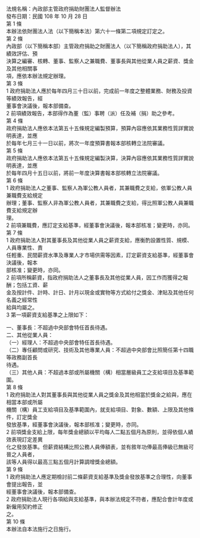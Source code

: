 法規名稱：內政部主管政府捐助財團法人監督辦法  
發布日期：民國 108 年 10 月 28 日  
第 1 條  
本辦法依財團法人法（以下簡稱本法）第六十一條第二項規定訂定之。  
第 2 條  
內政部（以下簡稱本部）主管政府捐助之財團法人（以下簡稱政府捐助法人），其績效評估、預  
決算之編審、核轉、董事、監察人之兼職費、董事長與其他從業人員之薪資、獎金及其他相關事  
項，應依本辦法規定辦理。  
第 3 條  
1 政府捐助法人應於每年四月三十日以前，完成前一年度之整體業務、財務及投資等績效報告，經  
董事會決議後，報本部備查。  
2 前項績效報告，本部得作為董（監）事聘（派）任及補（捐）助之參考。  
第 4 條  
政府捐助法人應依本法第五十五條規定編製預算，預算內容應依其業務性質詳實說明表達，並應  
於每年七月三十一日以前，將次一年度預算書報本部核轉立法院審議。  
第 5 條  
政府捐助法人應依本法第五十五條規定編製決算，決算內容應依其業務性質詳實說明表達，並應  
於每年四月十五日以前，將前一年度決算書報本部核轉立法院審議。  
第 6 條  
1 政府捐助法人之董事、監察人為軍公教人員者，其兼職費之支給，依軍公教人員兼職費支給規定  
辦理；董事、監察人非為軍公教人員者，其兼職費之支給，得比照軍公教人員兼職費支給規定辦  
理。  
2 前項兼職費，應訂定支給基準，經董事會決議後，報本部核准；變更時，亦同。  
第 7 條  
1 政府捐助法人對其董事長及其他從業人員之薪資支給，應衡酌設置性質、規模、人員專業性、責  
任輕重、民間薪資水準及專業人才市場供需等因素，訂定薪資支給基準，經董事會決議後，報本  
部核准；變更時，亦同。  
2 前項所稱薪資，指政府捐助法人之董事長及其他從業人員，因工作而獲得之報酬；包括工資、薪  
金及按計件、計時、計日、計月以現金或實物等方式給付之獎金、津貼及其他任何名義之經常性  
給與均屬之。  
3 第一項薪資支給基準之上限如下：  


一、董事長：不超過中央部會特任首長待遇。  
二、其他從業人員：  
（一）經理人：不超過中央部會特任首長待遇。  
（二）專任顧問或研究、技術及其他專業人員：不超過中央部會比照簡任第十四職等政務副首長  
待遇。  
（三）其他人員：不超過本部或所屬機關（構）相當層級員工之支給項目及基準範圍。  
第 8 條  
1 政府捐助法人對其董事長與其他從業人員之獎金及其他相當於獎金之給與，應在相當本部或所屬  
機關（構）員工支給項目及基準範圍內，就支給項目、對象、數額、上限及其他條件，訂定獎金  
發放基準，經董事會決議後，報本部核准；變更時，亦同。  
2 前項獎金支給上限，每年獎金總額以平均每人二點五個月為原則，並得依個人績效表現訂定差異  
化之發放基準。但薪資結構比照公務人員俸額表，並有敘年功俸最高俸級已無級可晉之人員者，  
該等人員得以最高三點五個月計算調增獎金總額。  
第 9 條  
1 政府捐助法人應定期檢討前二條薪資支給基準及獎金發放基準之合理性，向董事會提出報告，並  
經董事會決議後，報本部備查。  
2 政府捐助法人現行各項給與支給基準，與本辦法規定不符者，應配合會計年度或新僱用契約修正  
之。  
第 10 條  
本辦法自本法施行之日施行。  


